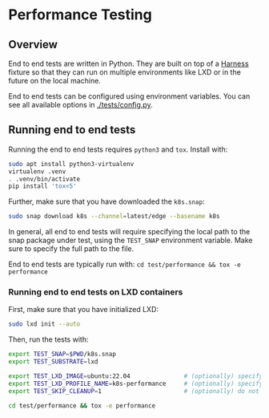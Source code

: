 # Performance Testing

## Overview

End to end tests are written in Python. They are built on top of a [Harness](./tests/conftest.py) fixture so that they can run on multiple environments like LXD or in the future on the local machine.

End to end tests can be configured using environment variables. You can see all available options in [./tests/config.py](./tests/config.py).

## Running end to end tests

Running the end to end tests requires `python3` and `tox`. Install with:

```bash
sudo apt install python3-virtualenv
virtualenv .venv
. .venv/bin/activate
pip install 'tox<5'
```

Further, make sure that you have downloaded the `k8s.snap`:

```bash
sudo snap download k8s --channel=latest/edge --basename k8s
```

In general, all end to end tests will require specifying the local path to the snap package under test, using the `TEST_SNAP` environment variable. Make sure to specify the full path to the file.

End to end tests are typically run with: `cd test/performance && tox -e performance`

### Running end to end tests on LXD containers

First, make sure that you have initialized LXD:

```bash
sudo lxd init --auto
```

Then, run the tests with:

```bash
export TEST_SNAP=$PWD/k8s.snap
export TEST_SUBSTRATE=lxd

export TEST_LXD_IMAGE=ubuntu:22.04               # (optionally) specify which image to use for LXD containers
export TEST_LXD_PROFILE_NAME=k8s-performance     # (optionally) specify profile name to configure
export TEST_SKIP_CLEANUP=1                       # (optionally) do not destroy machines after tests finish

cd test/performance && tox -e performance
```
